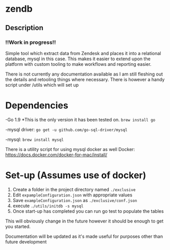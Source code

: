 # zendb

## Description

### !!Work in progress!! ###

Simple tool which extract data from Zendesk and places it into a relational database, mysql in this case. This makes it easier to extend upon the platform with custom tooling to make workflows and reporting easier. 

There is not currently any documentation available as I am still fleshing out the details and retooling things where necessary. There is however a handy script under /utils which will set up 

# Dependencies 

-Go 1.9 *This is the only version it has been tested on. 
  `brew install go`

-mysql driver: 
  `go get -u github.com/go-sql-driver/mysql`

-mysql: 
  `brew install mysql`

There is a utility script for using mysql docker as well 
Docker:
  https://docs.docker.com/docker-for-mac/install/

# Set-up (Assumes use of docker)
 
1. Create a folder in the project directory named `./exclusive`
2. Edit `expampleConfiguration.json` with appropriate values
3. Save `exampleConfiguration.json` as `./exclusive/conf.json`
4. execute `./utils/initdb -s mysql`
5. Once start-up has completed you can run go test to populate the tables

This will obviously change in the future however it should be enough to get you started. 

Documentation will be updated as it's made useful for purposes other than future development 
